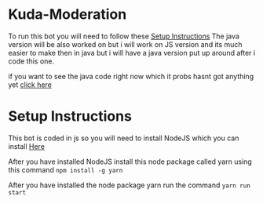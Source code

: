 # Kuda-Moderation

To run this bot you will need to follow these [Setup Instructions](#Setup-Instructions)
The java version will be also worked on but i will work on JS version and its much
easier to make then in java but i will have a java version put up
around after i code this one. 

if you want to see the java code right now 
which it probs hasnt got anything yet [click here](/tree/main/java)

# Setup Instructions

This bot is coded in js so you will need to install NodeJS which you can install [Here](https://nodejs.org/en/)

After you have installed NodeJS install this node package called yarn using this command ```npm install -g yarn```

After you have installed the node package yarn run the command ```yarn run start```
